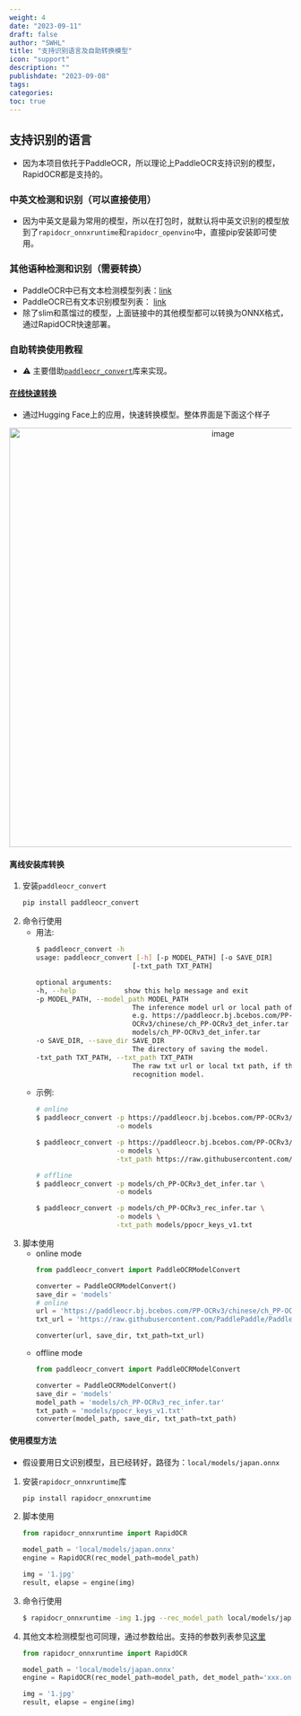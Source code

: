 ```yaml
---
weight: 4
date: "2023-09-11"
draft: false
author: "SWHL"
title: "支持识别语言及自助转换模型"
icon: "support"
description: ""
publishdate: "2023-09-08"
tags:
categories:
toc: true
---
```



## 支持识别的语言
- 因为本项目依托于PaddleOCR，所以理论上PaddleOCR支持识别的模型，RapidOCR都是支持的。


### 中英文检测和识别（可以直接使用）
- 因为中英文是最为常用的模型，所以在打包时，就默认将中英文识别的模型放到了`rapidocr_onnxruntime`和`rapidocr_openvino`中，直接pip安装即可使用。

### 其他语种检测和识别（需要转换）
- PaddleOCR中已有文本检测模型列表：[link](https://github.com/PaddlePaddle/PaddleOCR/blob/release/2.6/doc/doc_ch/models_list.md#1-%E6%96%87%E6%9C%AC%E6%A3%80%E6%B5%8B%E6%A8%A1%E5%9E%8B)
- PaddleOCR已有文本识别模型列表： [link](https://github.com/PaddlePaddle/PaddleOCR/blob/release/2.6/doc/doc_ch/models_list.md#2-%E6%96%87%E6%9C%AC%E8%AF%86%E5%88%AB%E6%A8%A1%E5%9E%8B)
- 除了slim和蒸馏过的模型，上面链接中的其他模型都可以转换为ONNX格式，通过RapidOCR快速部署。

### 自助转换使用教程
- ⚠️ 主要借助[`paddleocr_convert`](https://github.com/RapidAI/PaddleOCRModelConverter)库来实现。

#### [在线快速转换](https://swhl-paddleocrmodelconverter.hf.space/)
- 通过Hugging Face上的应用，快速转换模型。整体界面是下面这个样子
<div align="center">
    <img width="747" alt="image" src="https://github.com/RapidAI/RapidOCR/assets/28639377/fc9758e6-52c1-4f37-bf50-20c5384da2e1">
</div>

#### 离线安装库转换
1. 安装`paddleocr_convert`
   ```bash
   pip install paddleocr_convert
   ```
2. 命令行使用
   - 用法:
        ```bash
        $ paddleocr_convert -h
        usage: paddleocr_convert [-h] [-p MODEL_PATH] [-o SAVE_DIR]
                                [-txt_path TXT_PATH]

        optional arguments:
        -h, --help            show this help message and exit
        -p MODEL_PATH, --model_path MODEL_PATH
                                The inference model url or local path of paddleocr.
                                e.g. https://paddleocr.bj.bcebos.com/PP-
                                OCRv3/chinese/ch_PP-OCRv3_det_infer.tar or
                                models/ch_PP-OCRv3_det_infer.tar
        -o SAVE_DIR, --save_dir SAVE_DIR
                                The directory of saving the model.
        -txt_path TXT_PATH, --txt_path TXT_PATH
                                The raw txt url or local txt path, if the model is
                                recognition model.
        ```
   - 示例:
        ```bash
        # online
        $ paddleocr_convert -p https://paddleocr.bj.bcebos.com/PP-OCRv3/chinese/ch_PP-OCRv3_det_infer.tar \
                            -o models

        $ paddleocr_convert -p https://paddleocr.bj.bcebos.com/PP-OCRv3/chinese/ch_PP-OCRv3_rec_infer.tar \
                            -o models \
                            -txt_path https://raw.githubusercontent.com/PaddlePaddle/PaddleOCR/release/2.6/ppocr/utils/ppocr_keys_v1.txt

        # offline
        $ paddleocr_convert -p models/ch_PP-OCRv3_det_infer.tar \
                            -o models

        $ paddleocr_convert -p models/ch_PP-OCRv3_rec_infer.tar \
                            -o models \
                            -txt_path models/ppocr_keys_v1.txt
        ```
3. 脚本使用
    - online mode
        ```python
        from paddleocr_convert import PaddleOCRModelConvert

        converter = PaddleOCRModelConvert()
        save_dir = 'models'
        # online
        url = 'https://paddleocr.bj.bcebos.com/PP-OCRv3/chinese/ch_PP-OCRv3_rec_infer.tar'
        txt_url = 'https://raw.githubusercontent.com/PaddlePaddle/PaddleOCR/release/2.6/ppocr/utils/ppocr_keys_v1.txt'

        converter(url, save_dir, txt_path=txt_url)
        ```
    - offline mode
        ```python
        from paddleocr_convert import PaddleOCRModelConvert

        converter = PaddleOCRModelConvert()
        save_dir = 'models'
        model_path = 'models/ch_PP-OCRv3_rec_infer.tar'
        txt_path = 'models/ppocr_keys_v1.txt'
        converter(model_path, save_dir, txt_path=txt_path)
        ```

#### 使用模型方法
- 假设要用日文识别模型，且已经转好，路径为：`local/models/japan.onnx`
1. 安装`rapidocr_onnxruntime`库
   ```bash
   pip install rapidocr_onnxruntime
   ```
2. 脚本使用
   ```python
   from rapidocr_onnxruntime import RapidOCR

   model_path = 'local/models/japan.onnx'
   engine = RapidOCR(rec_model_path=model_path)

   img = '1.jpg'
   result, elapse = engine(img)
   ```
3. 命令行使用
   ```bash
   $ rapidocr_onnxruntime -img 1.jpg --rec_model_path local/models/japan.onnx
   ```
4. 其他文本检测模型也可同理，通过参数给出。支持的参数列表参见[这里](https://github.com/RapidAI/RapidOCR/tree/main/python#%E6%8E%A8%E8%8D%90pip%E5%AE%89%E8%A3%85%E5%BF%AB%E9%80%9F%E4%BD%BF%E7%94%A8)
   ```python
   from rapidocr_onnxruntime import RapidOCR

   model_path = 'local/models/japan.onnx'
   engine = RapidOCR(rec_model_path=model_path, det_model_path='xxx.onnx')

   img = '1.jpg'
   result, elapse = engine(img)
   ```

